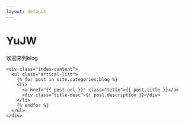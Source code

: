 ```yaml
---
layout: default
---
```


<body>
  <div class="index-wrapper">
    <div class="aside">
      <div class="info-card">
        <h1>YuJW</h1>
        <div>欢迎来到blog</div>
      </div>
      <div id="particles-js"></div>
    </div>

    <div class="index-content">
      <ul class="artical-list">
        {% for post in site.categories.blog %}
        <li>
          <a href="{{ post.url }}" class="title">{{ post.title }}</a>
          <div class="title-desc">{{ post.description }}</div>
        </li>
        {% endfor %}
      </ul>
    </div>
  </div>
</body>
